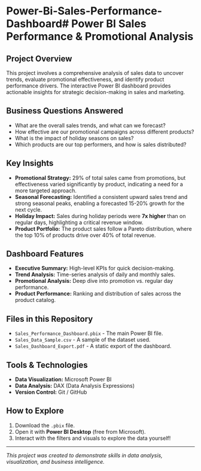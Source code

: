 # Power-Bi-Sales-Performance-Dashboard# Power BI Sales Performance & Promotional Analysis

## Project Overview
This project involves a comprehensive analysis of sales data to uncover trends, evaluate promotional effectiveness, and identify product performance drivers. The interactive Power BI dashboard provides actionable insights for strategic decision-making in sales and marketing.

## Business Questions Answered
- What are the overall sales trends, and what can we forecast?
- How effective are our promotional campaigns across different products?
- What is the impact of holiday seasons on sales?
- Which products are our top performers, and how is sales distributed?

## Key Insights
- **Promotional Strategy:** 29% of total sales came from promotions, but effectiveness varied significantly by product, indicating a need for a more targeted approach.
- **Seasonal Forecasting:** Identified a consistent upward sales trend and strong seasonal peaks, enabling a forecasted 15-20% growth for the next cycle.
- **Holiday Impact:** Sales during holiday periods were **7x higher** than on regular days, highlighting a critical revenue window.
- **Product Portfolio:** The product sales follow a Pareto distribution, where the top 10% of products drive over 40% of total revenue.

## Dashboard Features
- **Executive Summary:** High-level KPIs for quick decision-making.
- **Trend Analysis:** Time-series analysis of daily and monthly sales.
- **Promotional Analysis:** Deep dive into promotion vs. regular day performance.
- **Product Performance:** Ranking and distribution of sales across the product catalog.

## Files in this Repository
- `Sales_Performance_Dashboard.pbix` - The main Power BI file.
- `Sales_Data_Sample.csv` - A sample of the dataset used.
- `Sales_Dashboard_Export.pdf` - A static export of the dashboard.

## Tools & Technologies
- **Data Visualization:** Microsoft Power BI
- **Data Analysis:** DAX (Data Analysis Expressions)
- **Version Control:** Git / GitHub

## How to Explore
1.  Download the `.pbix` file.
2.  Open it with **Power BI Desktop** (free from Microsoft).
3.  Interact with the filters and visuals to explore the data yourself!

---
*This project was created to demonstrate skills in data analysis, visualization, and business intelligence.*

